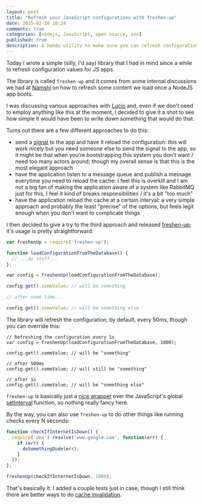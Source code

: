 ```yaml
---
layout: post
title: "Refresh your JavaScript configurations with freshen-up"
date: 2015-02-20 16:24
comments: true
categories: [nodejs, JavaScript, open source, oss]
published: true
description: A handy utility to make sure you can refresh configurations in background
---
```


Today I wrote a simple (silly, I'd say) library
that I had in mind since a while to refresh
configuration values for JS apps.

<!-- more -->

The library is called `freshen-up` and it comes
from some internal discussions we had at [Namshi](http://tech.namshi.com/)
on how to refresh some content we load once a
NodeJS app boots.

I was discussing various approaches with [Lucio](https://ae.linkedin.com/in/unlucio)
and, even if we don't need to employ anything
like this at the moment, I decided to give it a
shot to see how simple it would have been to write down
something that would do that.

Turns out there are a few different approaches to
do this:

* send a [signal](http://en.wikipedia.org/wiki/Unix_signal) to the app
and have it reload the configuration: this will work
nicely but you need someone else to send the signal
to the app, so it might be that when you're bootstrapping
this system you don't want / need too many actors around;
though my overall sense is that this is the most elegant
approach
* have the application listen to a message queue
and publish a message everytime you need to reload
the cache: I feel this is overkill and I am not a big
fan of making the application aware of a system like
RabbitMQ just for this, I feel it kind of breaks
responsibilities / it's a bit "too much"
* have the application reload the cache at a certain
interval: a very simple approach and probably the least
"precise" of the options, but feels legit enough when
you don't want to complicate things

I then decided to give a try to the third approach and
released [freshen-up](https://github.com/odino/node-freshen-up);
it's usage is pretty straightforward:

``` javascript
var freshenUp = require('freshen-up');

function loadConfigurationFromTheDatabase() {
  // ...do stuff...
};

var config = freshenUp(loadConfigurationFromTheDatabase);

config.get().someValue; // will be something

// after some time...

config.get().someValue; // will be something else
```

The library will refresh the configuration, by default,
every 50ms, though you can override this:

```
// Refreshing the configuration every 1s
var config = freshenUp(loadConfigurationFromTheDatabase, 1000);

config.get().someValue; // will be "something"

// after 500ms
config.get().someValue; // will still be "something"

// after 1s
config.get().someValue; // will be "something else"
```

`freshen-up` is basically just a [nice wrapper](https://github.com/odino/node-freshen-up/blob/2f9a3ab2ad2dd5529fff9cd1f3137983746e91ec/index.js#L11-L19) over the
JavaScript's global [setInterval](https://developer.mozilla.org/en-US/docs/Web/API/WindowTimers.setInterval)
function, so nothing really fancy here.

By the way, you can also use `freshen-up` to do other
things like running checks every N seconds:

``` javascript
function checkIfInternetIsDown() {
  require('dns').resolve('www.google.com', function(err) {
    if (err) {
      doSomethingDude(err);
    }
  });
};

freshenUp(checkIfInternetIsDown, 1000);
```

That's basically it: I added a couple tests just in case,
though I still think there are better ways to do
[cache invalidation](http://martinfowler.com/bliki/TwoHardThings.html).
